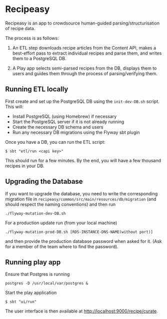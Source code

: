 # Recipeasy

Recipeasy is an app to crowdsource human-guided parsing/structurisation of recipe data.

The process is as follows:

1. An ETL step downloads recipe articles from the Content API, makes a best-effort pass to extract individual recipes and parse them, and writes them to a PostgreSQL DB.

2. A Play app selects semi-parsed recipes from the DB, displays them to users and guides them through the process of parsing/verifying them.

## Running ETL locally

First create and set up the PostgreSQL DB using the `init-dev-DB.sh` script. This will:

* Install PostgreSQL (using Homebrew) if necessary
* Start the PostgreSQL server if it is not already running
* Create the necessary DB schema and users
* Run any necessary DB migrations using the Flyway sbt plugin

Once you have a DB, you can run the ETL script:

```
$ sbt "etl/run <capi key>"
```

This should run for a few minutes. By the end, you will have a few thousand recipes in your DB.

## Upgrading the Database

If you want to upgrade the database, you need to write the corresponding migration file in `recipeasy/common/src/main/resources/db/migration` (and should respect the naming conventions) and then run

```
./flyway-mutation-dev-DB.sh
```

For a production update run (from your local machine)

```
./flyway-mutation-prod-DB.sh [RDS-INSTANCE-DNS-NAME(without port)]
```

and then provide the production database password when asked for it. (Ask for a member of the team where to find the password).

## Running play app

Ensure that Postgres is running

```
postgres -D /usr/local/var/postgres &
```

Start the play application

```
$ sbt "ui/run"
```

The user interface is then available at [http://localhost:9000/recipe/curate](http://localhost:9000/recipe/curate).
